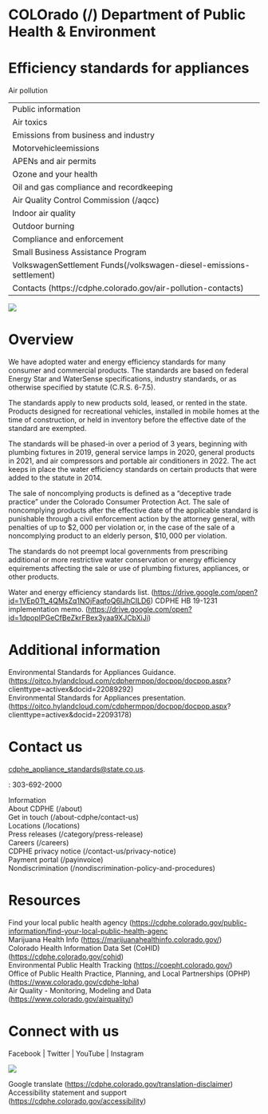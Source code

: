 # COLOrado (/) Department of Public Health & Environment  

# Efficiency standards for appliances  

Air pollution  

<html><body><table><tr><td>Public information</td></tr><tr><td>Air toxics</td></tr><tr><td>Emissions from business and industry</td></tr><tr><td>Motorvehicleemissions</td></tr><tr><td>APENs and air permits</td></tr><tr><td>Ozone and your health</td></tr><tr><td>Oil and gas compliance and recordkeeping</td></tr><tr><td>Air Quality Control Commission (/aqcc)</td></tr><tr><td>Indoor air quality</td></tr><tr><td>Outdoor burning</td></tr><tr><td>Compliance and enforcement</td></tr><tr><td>Small Business Assistance Program</td></tr><tr><td>VolkswagenSettlement Funds(/volkswagen-diesel-emissions-settlement)</td></tr><tr><td>Contacts (https://cdphe.colorado.gov/air-pollution-contacts)</td></tr></table></body></html>  

![](images/2bfa31d1a05d7fd75c2a350e6f55e2b0425320d19711f4f07235bedc93a63991.jpg)  

# Overview  

We have adopted water and energy efficiency standards for many consumer and commercial products. The standards are based on federal Energy Star and WaterSense specifications, industry standards, or as otherwise specified by statute (C.R.S. 6-7.5).  

The standards apply to new products sold, leased, or rented in the state. Products designed for recreational vehicles, installed in mobile homes at the time of construction, or held in inventory before the effective date of the standard are exempted.  

The standards will be phased-in over a period of 3 years, beginning with plumbing fixtures in 2019, general service lamps in 2020, general products in 2021, and air compressors and portable air conditioners in 2022. The act keeps in place the water efficiency standards on certain products that were added to the statute in 2014.  

The sale of noncomplying products is defined as a “deceptive trade practice” under the Colorado Consumer Protection Act. The sale of noncomplying products after the effective date of the applicable standard is punishable through a civil enforcement action by the attorney general, with penalties of up to $\$2,000$ per violation or, in the case of the sale of a noncomplying product to an elderly person, $\$10,000$ per violation.  

The standards do not preempt local governments from prescribing additional or more restrictive water conservation or energy efficiency equirements affecting the sale or use of plumbing fixtures, appliances, or other products.  

Water and energy efficiency standards list. (https://drive.google.com/open?id=1VEp0Tt_4QMsZq1NOjFaqfoQ6IJhCILD6) CDPHE HB 19-1231 implementation memo. (https://drive.google.com/open?id=1dpopIPGeCfBeZkrFBex3yaa9XJCbXiJi)  

# Additional information  

Environmental Standards for Appliances Guidance. (https://oitco.hylandcloud.com/cdphermpop/docpop/docpop.aspx? clienttype=activex&docid=22089292)   
Environmental Standards for Appliances presentation. (https://oitco.hylandcloud.com/cdphermpop/docpop/docpop.aspx? clienttype=activex&docid=22093178)  

# Contact us  

cdphe_appliance_standards@state.co.us.  

: 303-692-2000  

Information   
About CDPHE (/about)   
Get in touch (/about-cdphe/contact-us)   
Locations (/locations)   
Press releases (/category/press-release)   
Careers (/careers)   
CDPHE privacy notice (/contact-us/privacy-notice)   
Payment portal (/payinvoice)   
Nondiscrimination (/nondiscrimination-policy-and-procedures)  

# Resources  

Find your local public health agency (https://cdphe.colorado.gov/public-information/find-your-local-public-health-agenc   
Marijuana Health Info (https://marijuanahealthinfo.colorado.gov/)   
Colorado Health Information Data Set (CoHID) (https://cdphe.colorado.gov/cohid)   
Environmental Public Health Tracking (https://coepht.colorado.gov/)   
Office of Public Health Practice, Planning, and Local Partnerships (OPHP) (https://www.colorado.gov/cdphe-lpha)   
Air Quality - Monitoring, Modeling and Data (https://www.colorado.gov/airquality/)  

# Connect with us  

Facebook | Twitter | YouTube | Instagram  

![](images/27b3f18923f0e9533bc38de148345173df8d9118c03625250daf12f70b461e59.jpg)  

Google translate (https://cdphe.colorado.gov/translation-disclaimer) Accessibility statement and support (https://cdphe.colorado.gov/accessibility)  